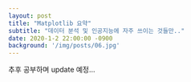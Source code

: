 ```yaml
---
layout: post
title: "Matplotlib 요약"
subtitle: "데이터 분석 및 인공지능에 자주 쓰이는 것들만.."
date: 2020-1-2 22:00:00 -0900
background: '/img/posts/06.jpg'
---
```



추후 공부하며 update 예정...
